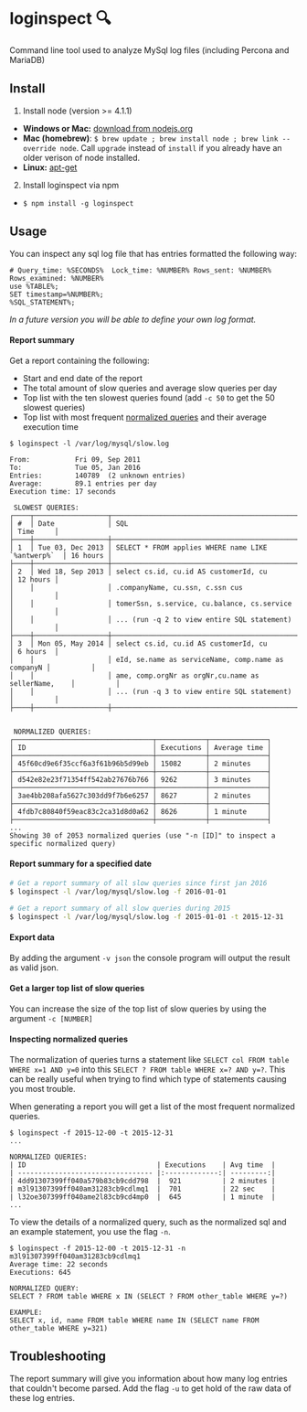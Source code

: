 # loginspect :mag:
Command line tool used to analyze MySql log files (including Percona and MariaDB)

## Install

1. Install node (version >= 4.1.1)
  - **Windows or Mac:** [download from nodejs.org](https://nodejs.org/en/download/)
  - **Mac (homebrew)**: `$ brew update ; brew install node ; brew link --override node`. Call `upgrade` instead of `install` if you already have an older verison of node installed.
  - **Linux:** [apt-get](https://github.com/nodejs/node-v0.x-archive/wiki/Installing-Node.js-via-package-manager#debian-and-ubuntu-based-linux-distributions)

2. Install loginspect via npm
  - `$ npm install -g loginspect`

## Usage

You can inspect any sql log file that has entries formatted the following way:

```
# Query_time: %SECONDS%  Lock_time: %NUMBER% Rows_sent: %NUMBER%  Rows_examined: %NUMBER%
use %TABLE%;
SET timestamp=%NUMBER%;
%SQL_STATEMENT%;
``` 

*In a future version you will be able to define your own log format.*

#### Report summary

Get a report containing the following:
- Start and end date of the report
- The total amount of slow queries and average slow queries per day
- Top list with the ten slowest queries found (add `-c 50` to get the 50 slowest queries)
- Top list with most frequent [normalized queries](#inspecting-normalized-queries) and their average execution time

```
$ loginspect -l /var/log/mysql/slow.log

From:           Fri 09, Sep 2011
To:             Tue 05, Jan 2016
Entries:        140789  (2 unknown entries)
Average:        89.1 entries per day
Execution time: 17 seconds

 SLOWEST QUERIES:
┌────┬──────────────────┬────────────────────────────────────────────────────┬──────────┐
│ #  │ Date             │ SQL                                                │ Time     │
├────┼──────────────────┼────────────────────────────────────────────────────┼──────────┤
│ 1  │ Tue 03, Dec 2013 │ SELECT * FROM applies WHERE name LIKE `%antwerp%`  │ 16 hours │
├────┼──────────────────┼────────────────────────────────────────────────────┼──────────┤
│ 2  │ Wed 18, Sep 2013 │ select cs.id, cu.id AS customerId, cu              │ 12 hours │
│    │                  │ .companyName, cu.ssn, c.ssn cus                    │          │
│    │                  │ tomerSsn, s.service, cu.balance, cs.service        │          │
│    │                  │ ... (run -q 2 to view entire SQL statement)        │          │
├────┼──────────────────┼────────────────────────────────────────────────────┼──────────┤
│ 3  │ Mon 05, May 2014 │ select cs.id, cu.id AS customerId, cu              │ 6 hours  │
│    │                  │ eId, se.name as serviceName, comp.name as companyN │          │
│    │                  │ ame, comp.orgNr as orgNr,cu.name as sellerName,    │          │
│    │                  │ ... (run -q 3 to view entire SQL statement)        │          │
├────┼──────────────────┼────────────────────────────────────────────────────┼──────────┤


 NORMALIZED QUERIES:
┌──────────────────────────────────┬────────────┬──────────────┐
│ ID                               │ Executions │ Average time │
├──────────────────────────────────┼────────────┼──────────────┤
│ 45f60cd9e6f35ccf6a3f61b96b5d99eb │ 15082      │ 2 minutes    │
├──────────────────────────────────┼────────────┼──────────────┤
│ d542e82e23f71354ff542ab27676b766 │ 9262       │ 3 minutes    │
├──────────────────────────────────┼────────────┼──────────────┤
│ 3ae4bb208afa5627c303dd9f7b6e6257 │ 8627       │ 2 minutes    │
├──────────────────────────────────┼────────────┼──────────────┤
│ 4fdb7c80840f59eac83c2ca31d8d0a62 │ 8626       │ 1 minute     │
├──────────────────────────────────┼────────────┼──────────────┤
...
Showing 30 of 2053 normalized queries (use "-n [ID]" to inspect a specific normalized query)
```

#### Report summary for a specified date

```bash
# Get a report summary of all slow queries since first jan 2016
$ loginspect -l /var/log/mysql/slow.log -f 2016-01-01

# Get a report summary of all slow queries during 2015
$ loginspect -l /var/log/mysql/slow.log -f 2015-01-01 -t 2015-12-31
```

#### Export data

By adding the argument `-v json` the console program will output the result as valid json.

#### Get a larger top list of slow queries

You can increase the size of the top list of slow queries by using the argument `-c [NUMBER]` 

#### Inspecting normalized queries

The normalization of queries turns a statement like `SELECT col FROM table WHERE x=1 AND y=0` into this
`SELECT ? FROM table WHERE x=? AND y=?`. This can be really useful when trying to find which type of statements
causing you most trouble.

When generating a report you will get a list of the most frequent normalized queries.

```
$ loginspect -f 2015-12-00 -t 2015-12-31
...

NORMALIZED QUERIES:
| ID                                | Executions    | Avg time  |
| --------------------------------- |:-------------:| ---------:|
| 4dd91307399ff040a579b83cb9cdd798  |  921          | 2 minutes |
| m3l91307399ff040am31283cb9cdlmq1  |  701          | 22 sec    |
| l32oe307399ff040ame2l83cb9cd4mp0  |  645          | 1 minute  |
...
```

To view the details of a normalized query, such as the normalized sql and an example statement, you use the flag `-n`.

```
$ loginspect -f 2015-12-00 -t 2015-12-31 -n m3l91307399ff040am31283cb9cdlmq1
Average time: 22 seconds
Executions: 645

NORMALIZED QUERY:
SELECT ? FROM table WHERE x IN (SELECT ? FROM other_table WHERE y=?)

EXAMPLE:
SELECT x, id, name FROM table WHERE name IN (SELECT name FROM other_table WHERE y=321)
```

## Troubleshooting 

The report summary will give you information about how many log entries that couldn't become parsed. Add the flag `-u` to get hold of the raw data of these log entries.



